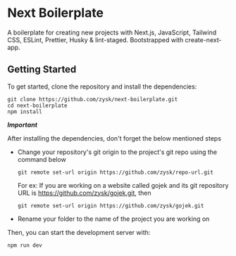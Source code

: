 # Next Boilerplate

A boilerplate for creating new projects with Next.js, JavaScript, Tailwind CSS, ESLint, Prettier, Husky & lint-staged. Bootstrapped with create-next-app.

## Getting Started

To get started, clone the repository and install the dependencies:

```
git clone https://github.com/zysk/next-boilerplate.git
cd next-boilerplate
npm install
```

**_Important_**

After installing the dependencies, don't forget the below mentioned steps

- Change your repository's git origin to the project's git repo using the command below

  ```
  git remote set-url origin https://github.com/zysk/repo-url.git
  ```

  For ex: If you are working on a website called gojek and its git repository URL is https://github.com/zysk/gojek.git, then

  ```
  git remote set-url origin https://github.com/zysk/gojek.git
  ```

- Rename your folder to the name of the project you are working on

Then, you can start the development server with:

```
npm run dev
```
